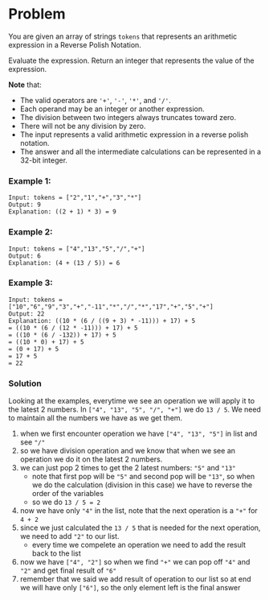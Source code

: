 # Problem
You are given an array of strings `tokens` that represents an arithmetic expression in a Reverse Polish Notation.

Evaluate the expression. Return an integer that represents the value of the expression.

**Note** that:

- The valid operators are `'+'`, `'-'`, `'*'`, and `'/'`.
- Each operand may be an integer or another expression.
- The division between two integers always truncates toward zero.
- There will not be any division by zero.
- The input represents a valid arithmetic expression in a reverse polish notation.
- The answer and all the intermediate calculations can be represented in a 32-bit integer.
 

### Example 1:
```
Input: tokens = ["2","1","+","3","*"]
Output: 9
Explanation: ((2 + 1) * 3) = 9
```
### Example 2:
```
Input: tokens = ["4","13","5","/","+"]
Output: 6
Explanation: (4 + (13 / 5)) = 6
```

### Example 3:
```
Input: tokens = ["10","6","9","3","+","-11","*","/","*","17","+","5","+"]
Output: 22
Explanation: ((10 * (6 / ((9 + 3) * -11))) + 17) + 5
= ((10 * (6 / (12 * -11))) + 17) + 5
= ((10 * (6 / -132)) + 17) + 5
= ((10 * 0) + 17) + 5
= (0 + 17) + 5
= 17 + 5
= 22
```


### Solution
Looking at the examples, everytime we see an operation we will apply it to the latest 2 numbers. In `["4", "13", "5", "/", "+"]` we do `13 / 5`. We need to maintain all the numbers we have as we get them.

1. when we first encounter operation we have `["4", "13", "5"]` in list and see `"/"`
2. so we have division operation and we know that when we see an operation we do it on the latest 2 numbers. 
3. we can just pop 2 times to get the 2 latest numbers: `"5"` and `"13"`
   - note that first pop will be `"5"` and second pop will be `"13"`, so when we do the calculation (division in this case) we have to reverse the order of the variables
   - so we do `13 / 5 = 2`
4. now we have only `"4"` in the list, note that the next operation is a `"+"` for `4 + 2`
5. since we just calculated the `13 / 5` that is needed for the next operation, we need to add `"2"` to our list. 
   - every time we compelete an operation we need to add the result back to the list
6. now we have `["4", "2"]` so when we find `"+"` we can pop off `"4"` and `"2"` and get final result of `"6"`
7. remember that we said we add result of operation to our list so at end we will have only `["6"]`, so the only element left is the final answer